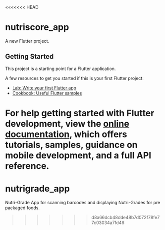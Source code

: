 <<<<<<< HEAD
# nutriscore_app

A new Flutter project.

## Getting Started

This project is a starting point for a Flutter application.

A few resources to get you started if this is your first Flutter project:

- [Lab: Write your first Flutter app](https://docs.flutter.dev/get-started/codelab)
- [Cookbook: Useful Flutter samples](https://docs.flutter.dev/cookbook)

For help getting started with Flutter development, view the
[online documentation](https://docs.flutter.dev/), which offers tutorials,
samples, guidance on mobile development, and a full API reference.
=======
# nutrigrade_app
Nutri-Grade App for scanning barcodes and displaying Nutri-Grades for pre packaged foods.
>>>>>>> d8a66dcb48dde48b7d072f78fe77c03034a7fd46
